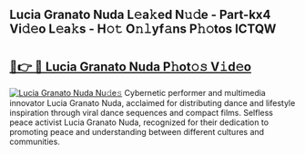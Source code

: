 ## Lucia Granato Nuda L𝚎a𝚔ed N𝚞𝚍e - Part-kx4 Vi𝚍𝚎o L𝚎a𝚔s - H𝚘𝚝 O𝚗𝚕yf𝚊ns P𝚑𝚘tos lCTQW

# <h2><a href="http://kfbddnd.oniu.top/?m=Lucia+Granato+Nuda">🔗👉 🔴 Lucia Granato Nuda P𝚑ot𝚘𝚜 V𝚒d𝚎o</a></h2>

[![Lucia Granato Nuda Nu𝚍e𝚜](https://i.imgur.com/0qMVB7G.gif)](http://kfbddnd.oniu.top/?m=Lucia+Granato+Nuda)
Cybernetic performer and multimedia innovator Lucia Granato Nuda, acclaimed for distributing dance and lifestyle inspiration through viral dance sequences and compact films. Selfless peace activist Lucia Granato Nuda, recognized for their dedication to promoting peace and understanding between different cultures and communities.  
